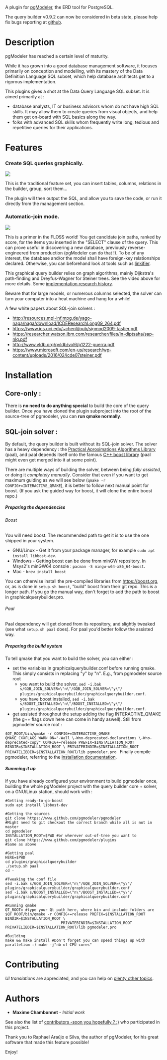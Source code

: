 A plugin for [pgModeler](https://www.pgmodeler.io), the ERD tool for PostgreSQL.

The query builder v0.9.2 can now be considered in beta state, please help fix bugs reporting at [github](https://github.com/pgmodeler/plugins/issues).

# Description

pgModeler has reached a certain level of maturity.

While it has grown into a good database management software, it focuses primarily on conception and modelling, with its mastery of the Data Definition Language SQL subset, which help database architects get to a rigorous implementation.

This plugins gives a shot at the Data Query Language SQL subset.
It is aimed primarily at :
 - database analysts, IT or business advisors whom do not have high SQL skills. It may allow them to create queries from visual objects, and help them get on-board with SQL basics along the way.
 - folks with advanced SQL skills whom frequently write long, tedious and repetitive queries for their applications.

# Features
### Create SQL queries graphically.

[![](http://img.youtube.com/vi/6e66-fNhvAY/0.jpg)](http://www.youtube.com/watch?v=6e66-fNhvAY "")

This is the traditional feature set, you can insert tables, columns, relations in the builder, group, sort them...

The plugin will then output the SQL, and allow you to save the code, or run it directly from the management section.

### Automatic-join mode.

[![](http://img.youtube.com/vi/_5QNFXA03Y4/0.jpg)](http://www.youtube.com/watch?v=_5QNFXA03Y4 "")

This is a primer in the FLOSS world!
You get candidate join paths, ranked by score, for the items you inserted in the "SELECT" clause of the query.
This can prove useful in discovering a new database, previously reverse-engineered from production (pgModeler can do that !).
To be of any interest, the database and/or the model shall have foreign-key relationships declared. Otherwise, you can beforehand look at tools such as [linkifier](https://github.com/janmotl/linkifier).

This graphical query builder relies on graph algorithms, mainly Dijkstra's path-finding and Dreyfus-Wagner for Steiner trees. See the video above for more details.
Some [implementation research history](https://stackoverflow.com/questions/56193619/what-is-needed-to-use-bgl-algorithms-on-existing-data-structures-edges-and-ver).

Beware that for large models, or numerous columns selected, the solver can turn your computer into a heat machine and hang for a while!

A few white papers about SQL-join solvers :
- http://resources.mpi-inf.mpg.de/yago-naga/naga/download/ICDEResearchLong09_264.pdf
- https://www.ics.uci.edu/~chenli/pub/sigmod2009-tastier.pdf
- https://researcher.watson.ibm.com/researcher/files/in-diptsaha/sap-nlq.pdf
- http://www.vldb.org/pvldb/vol6/p1222-guerra.pdf
- https://www.microsoft.com/en-us/research/wp-content/uploads/2016/02/icde07steiner.pdf

# Installation
## Core-only :
There is __no need to do anything special__ to build the core of the query builder. Once you have cloned the plugin subproject into the root of the source-tree of pgmodeler, you can __run qmake normally__.

## SQL-join solver :
By default, the query builder is built without its SQL-join solver. The solver has a heavy dependency : the [Practical Aproximations Algorithms Library](http://paal.mimuw.edu.pl/) (paal), and paal depends itself onto the famous [C++ boost library](https://www.boost.org/) (paal might even get merged into it at some point).

There are multiple ways of building the solver, between being _fully assisted_, or doing it _completely manually_.
Consider that even if you want to get maximum guiding as we will see below (`qmake -r CONFIG+=INTERACTIVE_QMAKE`), it is better to follow next manual point for boost. (If you ask the guided way for boost, it will clone the entire boost repo.)

##### Preparing the dependencies
###### Boost
You will need boost. The recommended path to get it is to use the one shipped in your system.

- GNU/Linux - Get it from your package manager, for example `sudo apt install libbost-dev`.
- Windows - Getting boost can be done from minGW repository. In Msys2's minGW64 console : `pacman -S mingw-w64-x86_64-boost`.
- Mac - `brew install boost`

You can otherwise install the pre-compiled libraries from https://boost.org, or, as is done in `setup.sh boost`, "build" boost from their git repo. This is a longer path. If you go the manual way, don't forget to add the path to boost in graphicalquerybuilder.pro.

###### Paal
Paal dependency will get cloned from its repository, and slightly tweaked (see what `setup.sh paal` does).
For paal you'd better follow the assisted way.

##### Preparing the build system
To tell qmake that you want to build the solver, you can either :
- set the variables in graphicalquerybuilder.conf before running qmake. This simply consists in replacing "y" by "n". E.g., from pgmodeler source root
    - you want to build the solver, `sed -i.bak s/GQB_JOIN_SOLVER=\"n\"/GQB_JOIN_SOLVER=\"y\"/ plugins/graphicalquerybuilder/graphicalquerybuilder.conf`.
    - you have boost installed, `sed -i.bak s/BOOST_INSTALLED=\"n\"/BOOST_INSTALLED=\"y\"/ plugins/graphicalquerybuilder/graphicalquerybuilder.conf`.
- get assisted throughout the setup adding the flag INTERACTIVE_QMAKE (the g++ flags down here can come in handy aswell). Still from pgmodeler source root :

`$QT_ROOT/bin/qmake -r CONFIG+=INTERACTIVE_QMAKE QMAKE_CXXFLAGS_WARN_ON="-Wall \-Wno-deprecated-declarations \-Wno-deprecated-copy" CONFIG+=release PREFIX=$INSTALLATION_ROOT BINDIR=$INSTALLATION_ROOT \
                         PRIVATEBINDIR=$INSTALLATION_ROOT PRIVATELIBDIR=$INSTALLATION_ROOT/lib pgmodeler.pro
`
Finally compile pgmodeler, referring to the [installation documentation](https://www.pgmodeler.io/support/installation).

##### Summing it up
If you have already configured your environment to build pgmodeler once, building the whole pgModeler project with the query builder core + solver, on a GNU/Linux station, should work with :
```
#Getting ready-to-go-boost
sudo apt install libbost-dev

#Getting the sources
git clone https://www.github.com/pgmodeler/pgmodeler
#Might need to git checkout the correct branch while all is not in master
cd pgmodeler
INSTALLATION_ROOT=$PWD #or wherever out-of-tree you want to
git clone https://www.github.com/pgmodeler/plugins
#Same as above

#Getting paal
HERE=$PWD
cd plugins/graphicalquerybuilder
./setup.sh paal
cd -

#Tweaking the conf file
sed -i.bak s/GQB_JOIN_SOLVER=\"n\"/GQB_JOIN_SOLVER=\"y\"/ plugins/graphicalquerybuilder/graphicalquerybuilder.conf
sed -i.bak s/BOOST_INSTALLED=\"n\"/BOOST_INSTALLED=\"y\"/ plugins/graphicalquerybuilder/graphicalquerybuilder.conf

#Running qmake
QT_ROOT= #type your Qt path here, where bin and include folders are
$QT_ROOT/bin/qmake -r CONFIG+=release PREFIX=$INSTALLATION_ROOT BINDIR=$INSTALLATION_ROOT \
                         PRIVATEBINDIR=$INSTALLATION_ROOT PRIVATELIBDIR=$INSTALLATION_ROOT/lib pgmodeler.pro

#Building
make && make install #Don't forget you can speed things up with parallelism :) make -j"nb of CPU cores"
```

# Contributing

_UI translations_ are appreciated, and you can help on [plenty other topics](https://github.com/pgmodeler/plugins/graphicalquerybuilder/CONTRIBUTING.md).

# Authors

 * **Maxime Chambonnet** - *Initial work*

See also the list of [contributors -soon you hopefully ? :)](https://github.com/pgmodeler/plugins/contributors) who participated in this project.

Thank you to Raphael Araújo e Silva, the author of pgModeler, for his great software that made this feature possible!

Enjoy!
